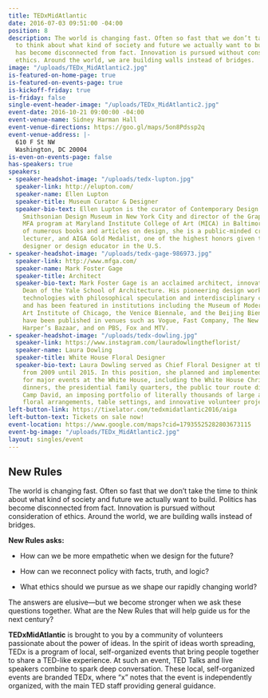 ```yaml
---
title: TEDxMidAtlantic
date: 2016-07-03 09:51:00 -04:00
position: 8
description: The world is changing fast. Often so fast that we don’t take the time
  to think about what kind of society and future we actually want to build. Politics
  has become disconnected from fact. Innovation is pursued without consideration of
  ethics. Around the world, we are building walls instead of bridges.
image: "/uploads/TEDx_MidAtlantic2.jpg"
is-featured-on-home-page: true
is-featured-on-events-page: true
is-kickoff-friday: true
is-friday: false
single-event-header-image: "/uploads/TEDx_MidAtlantic2.jpg"
event-date: 2016-10-21 09:00:00 -04:00
event-venue-name: Sidney Harman Hall
event-venue-directions: https://goo.gl/maps/5on8Pdssp2q
event-venue-address: |-
  610 F St NW
  Washington, DC 20004
is-even-on-events-page: false
has-speakers: true
speakers:
- speaker-headshot-image: "/uploads/tedx-lupton.jpg"
  speaker-link: http://elupton.com/
  speaker-name: Ellen Lupton
  speaker-title: Museum Curator & Designer
  speaker-bio-text: Ellen Lupton is the curator of Contemporary Design at Cooper Hewitt,
    Smithsonian Design Museum in New York City and director of the Graphic Design
    MFA program at Maryland Institute College of Art (MICA) in Baltimore. An author
    of numerous books and articles on design, she is a public-minded critic, frequent
    lecturer, and AIGA Gold Medalist, one of the highest honors given to a graphic
    designer or design educator in the U.S.
- speaker-headshot-image: "/uploads/tedx-gage-986973.jpg"
  speaker-link: http://www.mfga.com/
  speaker-name: Mark Foster Gage
  speaker-title: Architect
  speaker-bio-text: Mark Foster Gage is an acclaimed architect, innovator and Assistant
    Dean of the Yale School of Architecture. His pioneering design work fuses advanced
    technologies with philosophical speculation and interdisciplinary collaboration,
    and has been featured in institutions including the Museum of Modern Art, the
    Art Institute of Chicago, the Venice Biennale, and the Beijing Biennale. His projects
    have been published in venues such as Vogue, Fast Company, The New York Times,
    Harper’s Bazaar, and on PBS, Fox and MTV.
- speaker-headshot-image: "/uploads/tedx-dowling.jpg"
  speaker-link: https://www.instagram.com/lauradowlingtheflorist/
  speaker-name: Laura Dowling
  speaker-title: White House Floral Designer
  speaker-bio-text: Laura Dowling served as Chief Floral Designer at the White House
    from 2009 until 2015. In this position, she planned and implemented decorations
    for major events at the White House, including the White House Christmas, state
    dinners, the presidential family quarters, the public tour route displays, and
    Camp David, an imposing portfolio of literally thousands of large and small events,
    floral arrangements, table settings, and innovative volunteer projects.
left-button-link: https://tixelator.com/tedxmidatlantic2016/aiga
left-button-text: Tickets on sale now!
event-location: https://www.google.com/maps?cid=17935525282803673115
event-bg-image: "/uploads/TEDx_MidAtlantic2.jpg"
layout: singles/event
---
```


## New Rules

The world is changing fast. Often so fast that we don’t take the time to think about what kind of society and future we actually want to build. Politics has become disconnected from fact. Innovation is pursued without consideration of ethics. Around the world, we are building walls instead of bridges.

**New Rules asks:**

* How can we be more empathetic when we design for the future?

* How can we reconnect policy with facts, truth, and logic?

* What ethics should we pursue as we shape our rapidly changing world?

The answers are elusive—but we become stronger when we ask these questions together. What are the New Rules that will help guide us for the next century?

**TEDxMidAtlantic** is brought to you by a community of volunteers passionate about the power of ideas. In the spirit of ideas worth spreading, TEDx is a program of local, self-organized events that bring people together to share a TED-like experience. At such an event, TED Talks and live speakers combine to spark deep conversation. These local, self-organized events are branded TEDx, where “x” notes that the event is independently organized, with the main TED staff providing general guidance.  
